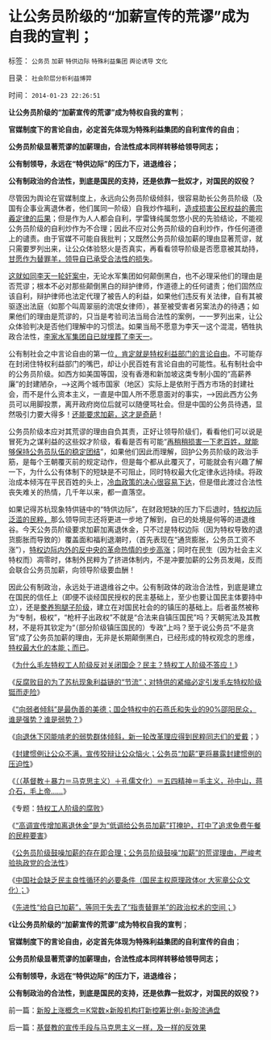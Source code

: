 # 让公务员阶级的“加薪宣传的荒谬”成为自我的宣判；

标签： `公务员` `加薪` `特供边际` `特殊利益集团` `舆论诱导` `文化` 

目录： `社会阶层分析利益博羿`

时间： `2014-01-23 22:26:51`

**让公务员阶级的“加薪宣传的荒谬”成为特权自我的宣判**；

**官媒制度下的言论自由，必定首先体现为特殊利益集团的自利宣传的自由**；

**公务员阶级显著荒谬的加薪理由，合法性成本同样转移给领导同志；**

**公有制领导，永远在“特供边际”的压力下，进退维谷；**

**公有制政治的合法性，到底是国民的支持，还是依靠一批奴才，对国民的奴役？**

尽管因为舆论在官媒制度上，永远向公务员阶级倾斜，很容易助长公务员阶级（及国有企事业离退休者，他们属同一阶级）自我炒作福利，[造成损害公民权益的黄宗羲定律的后果](../../../2013/3/26/农业沉重的社会责任！任何“再分配”的改革都必定失败；.md)；但是作为人人都会自利，学雷锋纯属忽悠小民的先验结论，不能视公务员阶级的自利炒作为不合理；因此不应对公务员阶级的自利炒作，作任何道德上的谴责。由于官媒不可能自我批判；又既然公务员阶级加薪的理由显著荒谬，就只需要罗列出来，让公众体验怒火是否真实，再看看领导阶级是否愿意被其劫持，[甘愿作为替罪羊，领导自已承受合法性的损失](../../../2014/1/20/公务员阶级加薪理由的荒谬，动摇我党的执政合法性.md)。

[这就如同李天一轮奸案中](../../../2013/11/27/李天一案还没有出现司法腐败！中国司法体制是最大的赢家.md)，无论水军集团如何颠倒黑白，也不必理采他们的理由是否荒谬；根本不必对那些颠倒黑白的辩护律师，作道德上的任何谴责；他们固然应该自利，辩护律师也法定代理了被告人的利益，如果他们违反有关法律，自有其被驱逐出法庭（如那个叫周翠丽的流氓女律师），甚至被受害者另案法办的待遇；如果他们的理由是荒谬的，只当是考验司法当局合法性的案例，一一罗列出来，让公众体验判决是否他们理解中的习惯法。如果当局不愿意为李天一这个混混，牺牲执政合法性，[李家水军集团自已就埋葬了李天一](../../../2013/10/9/世上没有包赚不赔的刑事辩护，李天一案中的清华派刘桂明教授.md)。

公有制社会之中言论自由的第一位[，肯定就是特权利益部门的言论自由](../../../2012/5/24/特权利益集团也有言论自由.md)。不可能存在封闭住特权利益部门的嘴巴，却让小民百姓有言论自由的可能性。私有制社会中的公务员阶级。如西方如美国等国，没有香港和新加坡这类专制小国的“高薪养廉”的封建陋杂，——>这两个城市国家（地区）实际上是依附于西方市场的封建社会，而不是什么资本主义，一直是中国人所不愿意面对的事实，——>因此西方公务员可以用脚投票，离开政府岗位后就可以随便骂社会。但是中国的公务员待遇，显然吸引力要大得多！[还能要求加薪，这才是奇葩](../../../2014/1/19/“高调宣传增加离退休金”是为“低调给公务员加薪”打掩护.md)！

公务员阶级本应对其荒谬的理由自负其责，正好让领导阶级们，看看他们可以说是冒死为之谋利益的这些奴才阶级，看看是否有可能“[再稍稍损害一下老百姓，就能够保持公务员队伍的稳定团结](../../../2011/11/21/寡头型民主增强了黄宗羲效应.md)”，如果他们因此而理解，回护公务员阶级的政治手筋，是每个王朝覆灭前的规定动作，但是每个都从此覆灭了，可能就会有兴趣了解一下，为什么公有体制下的短缺是不可阻止，同时特权最大化定律永远持续。将政治成本倾泻在平民百姓的头上，[冷血政策的决心很容易下达](../../../2013/5/27/冷血政策的“低风险”是堰塞湖的高利贷.md)，但是借此渡过合法性丧失难关的热情，几千年以来，都一直落空。

如果记得苏杭现象特供链中的“特供边际”，在财政短缺的压力下后退时，[特权边际泛滥的民粹，](../../../2013/5/31/《旧制度和大革命》的托克维尔脊的“革命，暴民运动，镇压，肃反，文化大革命……”.md)那么领导同志还将更进一步地了解到，自已的处境是何等的进退维谷。今天公务员阶级要求加薪加离退休金，只不过是特权边际（因为特权导致的退货膨胀而导致的）覆盖面和福利退潮时，（首先表现在“通货膨胀，公务员工资不涨”），[特权边际内外的反中央的革命热情的步步高涨](../../../2013/5/30/《旧制度和大革命》考察洗脑，宣传和启蒙的效能.md)；同时在民生（因为社会主义特权而）凋零时，体制外民粹为了挤进体制内，不是冲要加薪的公务员发飚，反而会联合公务员加薪，向领导阶级要血酬！

因此公有制政治，永远处于进退维谷之中。公有制政体的政治合法性，到底是建立在国民的信任上（即便不谈经国民授权的民主基础上，至少也要让国民主体要持中立），还是[豢养狗腿子阶级](../../../2013/2/16/狗腿子“有奶便是娘，缺奶便卖娘”的“忠心耿耿”.md)，建立在对国民社会的的镇压的基础上。后者虽然被称为“专制，极权”，“枪杆子出政权”不就是“合法来自镇压国民”吗？天朝宪法及其教材，不是将其钦定为“（部分阶级镇压国民的）专政”上吗？至于说公务员“不是贪官”成了公务员加薪的理由，无非是长期颠倒黑白，已经形成的特权观念的思维，[特权最大化的本能；而已](../../../2009/7/30/黄宗羲定律之体制内特权对国民利益的侵蚀.md)。

《[为什么毛左特权工人阶级反对关闭国企？民主？特权工人阶级不答应！](../../../2012/8/31/让民主滚开！特权工人阶级不答应！.md)》

《[反腐败目的为了苏杭现象利益链的“节流”；对特供的紧缩必定引发毛左特权阶级铤而走险](../../../2013/2/4/反腐败节流或致极左“闹革命”，里根主义远水难救旧火.md)》

《[“向弱者倾斜”是最伪善的美德；国企特权中的石燕氏和失业的90%邵阳民众，谁是强势？谁是弱势？](../../../2012/8/31/“向弱者倾斜”是最伪善的美德.md)》

《[向退休下冈能啃老的弱势群体倾斜，新一轮改革理应得到民粹同志们的爱戴](../../../2014/1/9/改革新政要加强宣传“公务员连年加薪，加退休金”的先进性.md)；》

《[封建惯例让公众不满，宣传狡辩让公众恼火；公务员“加薪”更将暴露封建惯例的压迫性](../../../2014/1/11/封建惯例让公众不满，宣传狡辩让公众恼火.md)》

《[（（基督教＋暴力＝马克思主义）＋孔儒文化）＝五四精神＝毛主义，孙中山，蒋介石，毛上帝……](../../../2014/1/12/凌驾国民的先进性，根本上不存在！.md)》

《专题：[特权工人阶级的腐败](../../../2010/10/2/特权工人阶级的腐败.md)》

《[“高调宣传增加离退休金”是为“低调给公务员加薪”打掩护，打中了追求免费午餐的民粹要害](../../../2014/1/19/“高调宣传增加离退休金”是为“低调给公务员加薪”打掩护.md)》

《[公务员阶级鼓噪加薪的存在即合理；公务员阶级鼓噪“加薪”的荒谬理由，严峻考验执政党的合法性](../../../2014/1/20/公务员阶级加薪理由的荒谬，动摇我党的执政合法性.md)》

《[中国社会缺乏民主良性循环的必要条件（国民主权原理政体or 大宪章公众文化）；](../../../2014/1/21/民主良性循环的机理和劣质民主的成因.md)》

《[先进性“给自已加薪”，等同于失去了“指责替罪羊”的政治权术的空间；](../../../2014/1/22/代表了先进性，还是“历史遗留问题”，关乎执政合法性.md)》

《**让公务员阶级的“加薪宣传的荒谬”成为特权自我的宣判**；

**官媒制度下的言论自由，必定首先体现为特殊利益集团的自利宣传的自由**；

**公务员阶级显著荒谬的加薪理由，合法性成本同样转移给领导同志；**

**公有制领导，永远在“特供边际”的压力下，进退维谷；**

**公有制政治的合法性，到底是国民的支持，还是依靠一批奴才，对国民的奴役？**》



前一篇：[新股上涨概念＝K常数&times;新股机构打新控筹比例&divide;新股流通盘](../../../2014/1/22/新股上涨概念＝K常数×新股机构打新控筹比例÷新股流通盘.md)

后一篇：[基督教的宣传手段与马克思主义一样，及一样的反效果](../../../2014/1/23/基督教的宣传手段与马克思主义一样，及一样的反效果.md)